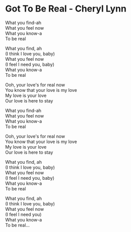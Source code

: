 # Got To Be Real - Cheryl Lynn

What you find-ah\
What you feel now\
What you know-a\
To be real

What you find, ah\
(I think I love you, baby)\
What you feel now\
(I feel I need you, baby)\
What you know-a\
To be real

Ooh, your love's for real now\
You know that your love is my love\
My love is your love\
Our love is here to stay

What you find-ah\
What you feel now\
What you know-a\
To be real

Ooh, your love's for real now\
You know that your love is my love\
My love is your love\
Our love is here to stay

What you find, ah\
(I think I love you, baby)\
What you feel now\
(I feel I need you, baby)\
What you know-a\
To be real

What you find, ah\
(I think I love you, baby)\
What you feel now\
(I feel I need you)\
What you know-a\
To be real...